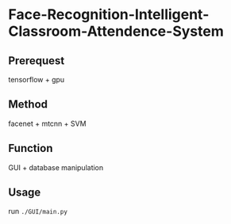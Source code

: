 # Face-Recognition-Intelligent-Classroom-Attendence-System

## Prerequest
tensorflow + gpu

## Method
facenet + mtcnn + SVM

## Function
GUI + database manipulation

## Usage
run ```./GUI/main.py```
